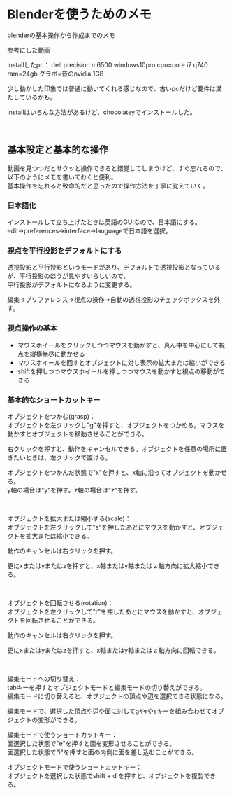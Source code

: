 # Blenderを使うためのメモ

blenderの基本操作から作成までのメモ

参考にした[動画](https://www.youtube.com/watch?v=DsNZzUZPhw4&list=RDCMUCe833utiohEPrLGr73Ikayw&start_radio=1)

installしたpc： dell precision m6500 windows10pro cpu=core i7 q740 ram=24gb グラボ=昔のnvidia 1GB

少し動かした印象では普通に動いてくれる感じなので、古いpcだけど要件は満たしているかも。

installはいろんな方法があるけど、chocolateyでインストールした。

<br />

## 基本設定と基本的な操作

動画を見つつだとサクッと操作できると錯覚してしまうけど、すぐ忘れるので、以下のようにメモを書いておくと便利。  
基本操作を忘れると致命的だと思ったので操作方法を丁寧に覚えていく。

### 日本語化

インストールして立ち上げたときは英語のGUIなので、日本語にする。  
edit->preferences->interface->lauguageで日本語を選択。

### 視点を平行投影をデフォルトにする

透視投影と平行投影というモードがあり、デフォルトで透視投影となっているが、平行投影のほうが見やすいらしいので、  
平行投影がデフォルトになるように変更する。

編集->プリファレンス->視点の操作->自動の透視投影のチェックボックスを外す。

### 視点操作の基本

- マウスホイールをクリックしつつマウスを動かすと、真ん中を中心にして視点を縦横無尽に動かせる
- マウスホイールを回すとオブジェクトに対し表示の拡大または縮小ができる
- shiftを押しつつマウスホイールを押しつつマウスを動かすと視点の移動ができる

### 基本的なショートカットキー

オブジェクトをつかむ(grasp)：  
オブジェクトを左クリックし"g"を押すと、オブジェクトをつかめる。マウスを動かすとオブジェクトを移動させることができる。

右クリックを押すと、動作をキャンセルできる。オブジェクトを任意の場所に置きたいときは、左クリックで置ける。

オブジェクトをつかんだ状態で"x"を押すと、x軸に沿ってオブジェクトを動かせる。  
y軸の場合は"y"を押す。z軸の場合は"z"を押す。

<br />

オブジェクトを拡大または縮小する(scale)：  
オブジェクトを左クリックして"s"を押したあとにマウスを動かすと、オブジェクトを拡大または縮小できる。

動作のキャンセルは右クリックを押す。

更にxまたはyまたはzを押すと、x軸またはy軸またはｚ軸方向に拡大縮小できる。

<br />

オブジェクトを回転させる(rotation)：  
オブジェクトを左クリックして"r"を押したあとにマウスを動かすと、オブジェクトを回転させることができる。

動作のキャンセルは右クリックを押す。

更にxまたはyまたはzを押すと、x軸またはy軸またはｚ軸方向に回転できる。

<br />

編集モードへの切り替え：  
tabキーを押すとオブジェクトモードと編集モードの切り替えができる。  
編集モードに切り替えると、オブジェクトの頂点や辺を選択できる状態になる。

編集モードで、選択した頂点や辺や面に対してgやrやsキーを組み合わせてオブジェクトの変形ができる。

編集モードで使うショートカットキー：  
面選択した状態で"e"を押すと面を変形させることができる。  
面選択した状態で"i"を押すと面の内側に面を差し込むことができる。

オブジェクトモードで使うショートカットキー：  
オブジェクトを選択した状態でshift + d を押すと、オブジェクトを複製できる。




